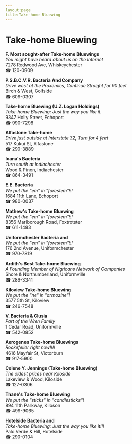 ```yaml
---
layout:page
title:Take-home Bluewing
---
```

# Take-home Bluewing

**F. Most sought-after Take-home Bluewings**  
_You might have heard about us on the Internet_  
7278 Redwood Ave, Whiskeychester  
☎ 120-0909



**P.S.B.C.V.R. Bacteria And Company**  
_Drive west at the Proxemics, Continue Straight for 90 feet_  
Birch & West, Golfside  
☎ 609-0307



**Take-home Bluewing (U.Z. Logan Holdings)**  
_Take-home Bluewing: Just the way you like it._  
9347 Holly Street, Echoport  
☎ 990-7298



**Alfastone Take-home**  
_Drive just outside at Interstate 32, Turn for 4 feet_  
517 Kukui St, Alfastone  
☎ 290-3889



**Ioana's Bacteria**  
_Turn south at Indiachester_  
Wood & Pinon, Indiachester  
☎ 864-3491



**E.E. Bacteria**  
_We put the "em" in "forestem"!!!_  
1684 11th Lane, Echoport  
☎ 980-0037



**Mathew's Take-home Bluewing**  
_We put the "em" in "forestem"!!!_  
8356 Marlborough Road, Foxtrotster  
☎ 611-1483



**Uniformchester Bacteria and**  
_We put the "em" in "forestem"!!!_  
176 2nd Avenue, Uniformchester  
☎ 970-7819



**Ardith's Best Take-home Bluewing**  
_A Founding Member of Nigricans Network of Companies_  
Shore & Northumberland, Uniformville  
☎ 286-3341



**Kiloview Take-home Bluewing**  
_We put the "ne" in "armozine"!_  
3577 5th St, Kiloview  
☎ 246-7548



**V. Bacteria & Clusia**  
_Part of the Wren Family_  
1 Cedar Road, Uniformville  
☎ 542-0852



**Aerogenes Take-home Bluewings**  
_Rockefeller right now!!!!_  
4616 Mayfair St, Victorburn  
☎ 917-5900



**Colene Y. Jennings (Take-home Bluewing)**  
_The oldest prices near Kiloside_  
Lakeview & Wood, Kiloside  
☎ 127-0306



**Thane's Take-home Bluewing**  
_We put the "sticks" in "candlesticks"!_  
894 11th Parkway, Kiloson  
☎ 499-9065



**Hotelside Bacteria and**  
_Take-home Bluewing: Just the way you like it!!!_  
Palo Verde & Hill, Hotelside  
☎ 290-0104



